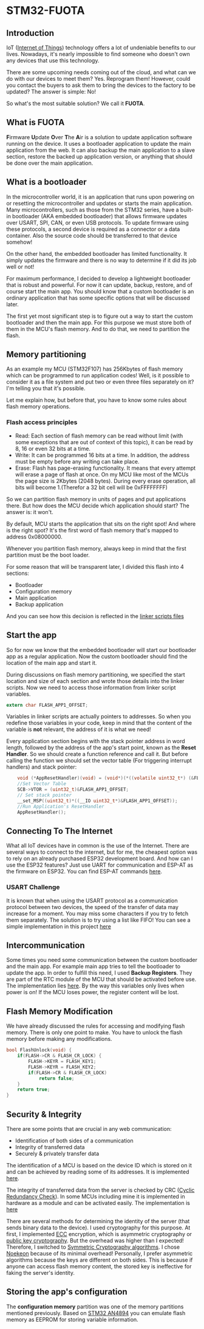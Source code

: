 # STM32-FUOTA
## Introduction
IoT ([Internet of Things](https://en.wikipedia.org/wiki/Internet_of_things)) technology offers a lot of undeniable benefits to our lives. Nowadays, it's nearly impossible to find someone who doesn't own any devices that use this technology.

There are some upcoming needs coming out of the cloud, and what can we do with our devices to meet them? Yes. Reprogram them!
However, could you contact the buyers to ask them to bring the devices to the factory to be updated? The answer is simple: No!

So what's the most suitable solution? We call it **FUOTA**.

## What is FUOTA
**F**irmware **U**pdate **O**ver **T**he **A**ir is a solution to update application software running on the device. It uses a bootloader application to update the main application from the web. It can also backup the main application to a slave section, restore the backed up application version, or anything that should be done over the main application.

## What is a bootloader
In the microcontroller world, it is an application that runs upon powering on or resetting the microcontroller and updates or starts the main application.  Many microcontrollers, such as those from the STM32 series, have a built-in bootloader (AKA embedded bootloader) that allows firmware updates over USART, SPI, CAN, or even USB protocols. To update firmware using these protocols, a second device is required as a connector or a data container. Also the source code should be transferred to that device somehow!

On the other hand, the embedded bootloader has limited functionality. It simply updates the firmware and there is no way to determine if it did its job well or not!

For maximum performance, I decided to develop a lightweight bootloader that is robust and powerful. For now it can update, backup, restore, and of course start the main app. You should know that a custom bootloader is an ordinary application that has some specific options that will be discussed later.

The first yet most significant step is to figure out a way to start the custom bootloader and then the main app. For this purpose we must store both of them in the MCU's flash memory. And to do that, we need to partition the flash.

## Memory partitioning
As an example my MCU (STM32F107) has 256Kbytes of flash memory which can be programmed to run application codes! Well, is it possible to consider it as a file system and put two or even three files separately on it? I'm telling you that it's possible.

Let me explain how, but before that, you have to know some rules about flash memory operations.

### Flash access principles
- Read:
  Each section of flash memory can be read without limit (with some exceptions that are out of context of this topic), it can be read by 8, 16 or even 32 bits at a time.
- Write:
  It can be programmed 16 bits at a time. In addition, the address must be empty before any writing can take place.
- Erase:
  Flash has page-erasing functionality. It means that every attempt will erase a page of flash at once. On my MCU like most of the MCUs the page size is 2Kbytes (2048 bytes). During every erase operation, all bits will become 1.(Therefor a 32 bit cell will be 0xFFFFFFFF)

So we can partition flash memory in units of pages and put applications there. But how does the MCU decide which application should start? The answer is: it won't.

By default, MCU starts the application that sits on the right spot! And where is the right spot? It's the first word of flash memory that's mapped to address 0x08000000.

Whenever you partition flash memory, always keep in mind that the first partition must be the boot loader.

For some reason that will be transparent later, I divided this flash into 4 sections:
- Bootloader
- Configuration memory
- Main application
- Backup application

And you can see how this decision is reflected in the [linker scripts files](src/LinkerScripts)

## Start the app
So for now we know that the embedded bootloader will start our bootloader app as a regular application. Now the custom bootloader should find the location of the main app and start it.

During discussions on flash memory partitioning, we specified the start location and size of each section and wrote those details into the linker scripts. Now we need to access those information from linker script variables.
```C
extern char FLASH_APP1_OFFSET;
```
Variables in linker scripts are actually pointers to addresses. So when you redefine those variables in your code, keep in mind that the content of the variable is **not** relevant, the address of it is what we need!

Every application section begins with the stack pointer address in word length, followed by the address of the app's start point, known as the **Reset Handler**. So we should create a function reference and call it. But before calling the function we should set the vector table (For triggering interrupt handlers) and stack pointer:
```C
    void (*AppResetHandler)(void) = (void*)(*((volatile uint32_t*) (&FLASH_APP1_OFFSET + 4U)));
    //Set Vector Table
    SCB->VTOR = (uint32_t)&FLASH_APP1_OFFSET;
    // Set stack pointer
    __set_MSP((uint32_t)*((__IO uint32_t*)&FLASH_APP1_OFFSET));
    //Run Application's ResetHandler
    AppResetHandler();
```

## Connecting To The Internet
What all IoT devices have in common is the use of the Internet. There are several ways to connect to the internet, but for me, the cheapest option was to rely on an already purchased ESP32 development board. And how can I use the ESP32 features? Just use UART for communication and ESP-AT as the firmware on ESP32. You can find ESP-AT commands [here](https://docs.espressif.com/projects/esp-at/en/latest/esp32/AT_Command_Set/index.html).

### USART Challenge
It is known that when using the USART protocol as a communication protocol between two devices, the speed of the transfer of data may increase for a moment. You may miss some characters if you try to fetch them separately. The solution is to try using a list like FIFO! You can see a simple implementation in this project [here](src/shared/fifo.c)

## Intercommunication
Some times you need some communication between the custom bootloader and the main app. For example main app tries to tell the bootloader to update the app. In order to fulfill this need, I used **Backup Registers**. They are part of the RTC module of the MCU that should be activated before use. The implementation lies [here](src/mcu/stm32f107/bkpreg.c). By the way this variables only lives when power is on! If the MCU loses power, the register content will be lost.

## Flash Memory Modification
We have already discussed the rules for accessing and modifying flash memory. There is only one point to make. You have to unlock the flash memory before making any modifications.
```C
bool FlashUnlock(void) {
    if(FLASH->CR & FLASH_CR_LOCK) {
        FLASH->KEYR = FLASH_KEY1;
        FLASH->KEYR = FLASH_KEY2;
        if(FLASH->CR & FLASH_CR_LOCK)
            return false;
    }
    return true;
}
```

## Security & Integrity
There are some points that are crucial in any web communication:
- Identification of both sides of a communication
- Integrity of transferred data
- Securely & privately transfer data

The identification of a MCU is based on the device ID which is stored on it and can be achieved by reading some of its addresses. It is implemented [here](src/peripheral/devId.h).

The integrity of transferred data from the server is checked by CRC ([Cyclic Redundancy Check](https://en.wikipedia.org/wiki/Cyclic_redundancy_check)). In some MCUs including mine it is implemented in hardware as a module and can be activated easily. The implementation is [here](src/mcu/stm32f107/crc.c)

There are several methods for determining the identity of the server (that sends binary data to the device). I used cryptography for this purpose. At first, I implemented [ECC](https://en.wikipedia.org/wiki/Elliptic-curve_cryptography) encryption, which is asymmetric cryptography or [public key cryptography](https://en.wikipedia.org/wiki/Public-key_cryptography). But the overhead was higher than I expected! Therefore, I switched to [Symmetric Cryptography algorithms](https://en.wikipedia.org/wiki/Symmetric-key_algorithm). I chose [Noekeon](http://gro.noekeon.org/) because of its minimal overhead! Personally, I prefer asymmetric algorithms because the keys are different on both sides. This is because if anyone can access flash memory content, the stored key is ineffective for faking the server's identity.

## Storing the app's configuration
The **configuration memory** partition was one of the memory partitions mentioned previously. Based on [STM32 AN4894](https://www.st.com/resource/en/application_note/an4894-eeprom-emulation-techniques-and-software-for-stm32-microcontrollers-stmicroelectronics.pdf) you can emulate flash memory as EEPROM for storing variable information.